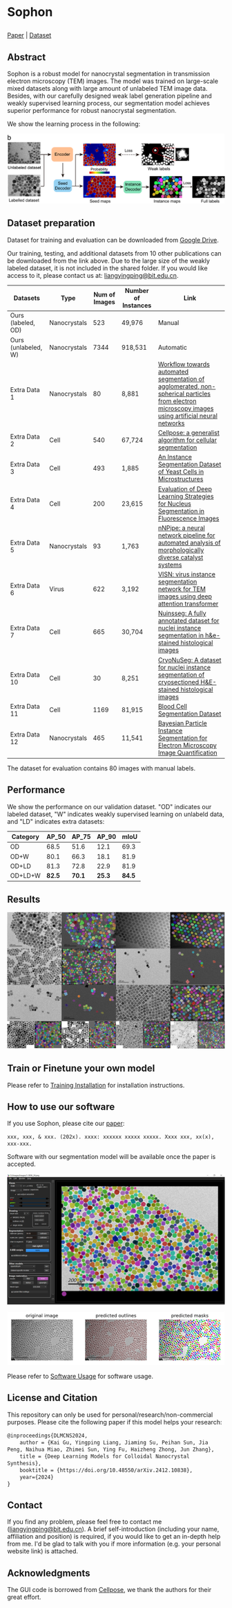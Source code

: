 # <p>  <b>Sophon </b> </p>

[Paper]() | [Dataset]()


## Abstract

Sophon is a robust model for nanocrystal segmentation in transmission electron microscopy (TEM) images. The model was trained on large-scale mixed datasets along with large amount of unlabeled TEM image data. Besides, with our carefully designed weak label generation pipeline and weakly supervised learning process, our segmentation model achieves superior performance for robust nanocrystal segmentation.

We show the learning process in the following:

![Weakly-learning](assets/weakly-learning.png)

## Dataset preparation

Dataset for training and evaluation can be downloaded from [Google Drive](https://drive.google.com/drive/folders/1us6_VNDlI1MZhPdavv4OxJMFF1GHO4El?usp=sharing).

Our training, testing, and additional datasets from 10 other publications can be downloaded from the link above. Due to the large size of the weakly labeled dataset, it is not included in the shared folder. If you would like access to it, please contact us at: liangyingping@bit.edu.cn.

| Datasets         | Type         | Num of Images | Number of Instances | Link      |
| ---------------- | ------------ | ------------- | ------------------- | --------- |
| Ours (labeled, OD)   | Nanocrystals | 523           | 49,976              | Manual    |
| Ours (unlabeled, W) | Nanocrystals | 7344          | 918,531             | Automatic |
| Extra Data 1     | Nanocrystals | 80            | 8,881  | [Workflow towards automated segmentation of agglomerated, non-spherical particles from electron microscopy images using artificial neural networks](https://www.nature.com/articles/s41598-021-84287-6) |
| Extra Data 2     | Cell         | 540           | 67,724 | [Cellpose: a generalist algorithm for cellular segmentation](https://www.nature.com/articles/s41592-020-01018-x) |
| Extra Data 3     | Cell         | 493           | 1,885  | [An Instance Segmentation Dataset of Yeast Cells in Microstructures](https://christophreich1996.github.io/yeast_in_microstructures_dataset/) |
| Extra Data 4     | Cell         | 200           | 23,615 | [Evaluation of Deep Learning Strategies for Nucleus Segmentation in Fluorescence Images](https://pubmed.ncbi.nlm.nih.gov/31313519/) |
| Extra Data 5     | Nanocrystals | 93            | 1,763  | [nNPipe: a neural network pipeline for automated analysis of morphologically diverse catalyst systems](https://www.nature.com/articles/s41524-022-00949-7) |
| Extra Data 6     | Virus        | 622           | 3,192  | [VISN: virus instance segmentation network for TEM images using deep attention transformer](https://pubmed.ncbi.nlm.nih.gov/37903415/) |
| Extra Data 7     | Cell         | 665           | 30,704 | [Nuinsseg: A fully annotated dataset for nuclei instance segmentation in h&e-stained histological images](https://www.nature.com/articles/s41597-024-03117-2) |
| Extra Data 10    | Cell         | 30            | 8,251  | [CryoNuSeg: A dataset for nuclei instance segmentation of cryosectioned H&E-stained histological images](https://www.sciencedirect.com/science/article/pii/S0010482521001438) |
| Extra Data 11    | Cell         | 1169          | 81,915 | [Blood Cell Segmentation Dataset](https://www.kaggle.com/datasets/jeetblahiri/bccd-dataset-with-mask) |
| Extra Data 12    | Nanocrystals | 465           | 11,541 | [Bayesian Particle Instance Segmentation for Electron Microscopy Image Quantification](https://pubs.acs.org/doi/full/10.1021/acs.jcim.0c01455) |

The dataset for evaluation contains 80 images with manual labels.

## Performance

We show the performance on our validation dataset. "OD" indicates our labeled dataset, "W" indicates weakly supervised learning on unlabeld data, and "LD" indicates extra datasets:

| Category | AP_50 | AP_75 | AP_90 | mIoU |
|----------|-------|-------|-------|------|
| OD       | 68.5  | 51.6  | 12.1  | 69.3 |
| OD+W     | 80.1  | 66.3  | 18.1  | 81.9 |
| OD+LD    | 81.3  | 72.8  | 22.9  | 81.9 |
| OD+LD+W  | **82.5**  | **70.1**  | **25.3**  | **84.5** |


## Results

![Segmentation](assets/visualization.png)

## Train or Finetune your own model

Please refer to [Training Installation](train/README.md) for installation instructions.

## How to use our software

If you use Sophon, please cite our [paper]():
```
xxx, xxx, & xxx. (202x). xxxx: xxxxxx xxxxx xxxxx. Xxxx xxx, xx(x), xxx-xxx.
```

Software with our segmentation model will be available once the paper is accepted.

![Software](assets/software.png)

![Segmentation](assets/1-0001_visualization.png)

Please refer to [Software Usage](docs/software.md) for software usage.

## License and Citation
This repository can only be used for personal/research/non-commercial purposes. Please cite the following paper if this model helps your research:

```
@inproceedings{DLMCNS2024,
    author = {Kai Gu, Yingping Liang, Jiaming Su, Peihan Sun, Jia Peng, Naihua Miao, Zhimei Sun, Ying Fu, Haizheng Zhong, Jun Zhang},
    title = {Deep Learning Models for Colloidal Nanocrystal Synthesis},
    booktitle = {https://doi.org/10.48550/arXiv.2412.10838},
    year={2024}
}
```

## Contact
If you find any problem, please feel free to contact me (liangyingping@bit.edu.cn). A brief self-introduction (including your name, affiliation and position) is required, if you would like to get an in-depth help from me. I'd be glad to talk with you if more information (e.g. your personal website link) is attached.

## Acknowledgments
The GUI code is borrowed from [Cellpose](https://github.com/MouseLand/cellpose), we thank the authors for their great effort.
